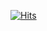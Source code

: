 [![Hits](https://hits.sh/joowan1108.github.io.svg?view=today-total&style=for-the-badge&color=1c20cd)](https://hits.sh/joowan1108.github.io/)
